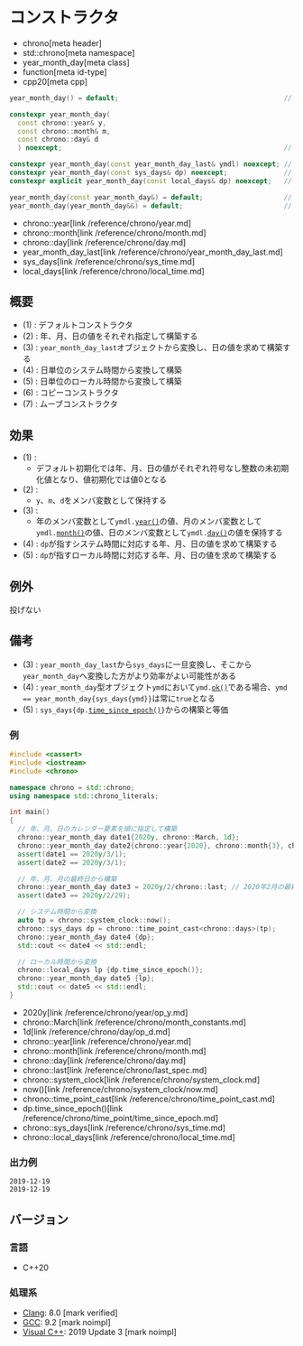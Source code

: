 # コンストラクタ
* chrono[meta header]
* std::chrono[meta namespace]
* year_month_day[meta class]
* function[meta id-type]
* cpp20[meta cpp]

```cpp
year_month_day() = default;                                         // (1) C++20

constexpr year_month_day(
  const chrono::year& y,
  const chrono::month& m,
  const chrono::day& d
  ) noexcept;                                                       // (2) C++20

constexpr year_month_day(const year_month_day_last& ymdl) noexcept; // (3) C++20
constexpr year_month_day(const sys_days& dp) noexcept;              // (4) C++20
constexpr explicit year_month_day(const local_days& dp) noexcept;   // (5) C++20

year_month_day(const year_month_day&) = default;                    // (6) C++20
year_month_day(year_month_day&&) = default;                         // (7) C++20
```
* chrono::year[link /reference/chrono/year.md]
* chrono::month[link /reference/chrono/month.md]
* chrono::day[link /reference/chrono/day.md]
* year_month_day_last[link /reference/chrono/year_month_day_last.md]
* sys_days[link /reference/chrono/sys_time.md]
* local_days[link /reference/chrono/local_time.md]

## 概要
- (1) : デフォルトコンストラクタ
- (2) : 年、月、日の値をそれぞれ指定して構築する
- (3) : `year_month_day_last`オブジェクトから変換し、日の値を求めて構築する
- (4) : 日単位のシステム時間から変換して構築
- (5) : 日単位のローカル時間から変換して構築
- (6) : コピーコンストラクタ
- (7) : ムーブコンストラクタ


## 効果
- (1) :
    - デフォルト初期化では年、月、日の値がそれぞれ符号なし整数の未初期化値となり、値初期化では値0となる
- (2) :
    - `y`、`m`、`d`をメンバ変数として保持する
- (3) :
    - 年のメンバ変数として`ymdl.`[`year()`](year.md)の値、月のメンバ変数として`ymdl.`[`month()`](month.md)の値、日のメンバ変数として`ymdl.`[`day()`](day.md)の値を保持する
- (4) : `dp`が指すシステム時間に対応する年、月、日の値を求めて構築する
- (5) : `dp`が指すローカル時間に対応する年、月、日の値を求めて構築する


## 例外
投げない


## 備考
- (3) : `year_month_day_last`から`sys_days`に一旦変換し、そこから`year_month_day`へ変換した方がより効率がよい可能性がある
- (4) : `year_month_day`型オブジェクト`ymd`において`ymd.`[`ok()`](ok.md)である場合、`ymd == year_month_day{sys_days{ymd}}`は常に`true`となる
- (5) : `sys_days{dp.`[`time_since_epoch()`](/reference/chrono/time_point/time_since_epoch.md)`}`からの構築と等価


### 例
```cpp example
#include <cassert>
#include <iostream>
#include <chrono>

namespace chrono = std::chrono;
using namespace std::chrono_literals;

int main()
{
  // 年、月、日のカレンダー要素を順に指定して構築
  chrono::year_month_day date1{2020y, chrono::March, 1d};
  chrono::year_month_day date2{chrono::year{2020}, chrono::month{3}, chrono::day{1}};
  assert(date1 == 2020y/3/1);
  assert(date2 == 2020y/3/1);

  // 年、月、月の最終日から構築
  chrono::year_month_day date3 = 2020y/2/chrono::last; // 2020年2月の最終日
  assert(date3 == 2020y/2/29);

  // システム時間から変換
  auto tp = chrono::system_clock::now();
  chrono::sys_days dp = chrono::time_point_cast<chrono::days>(tp);
  chrono::year_month_day date4 {dp};
  std::cout << date4 << std::endl;

  // ローカル時間から変換
  chrono::local_days lp {dp.time_since_epoch()};
  chrono::year_month_day date5 {lp};
  std::cout << date5 << std::endl;
}
```
* 2020y[link /reference/chrono/year/op_y.md]
* chrono::March[link /reference/chrono/month_constants.md]
* 1d[link /reference/chrono/day/op_d.md]
* chrono::year[link /reference/chrono/year.md]
* chrono::month[link /reference/chrono/month.md]
* chrono::day[link /reference/chrono/day.md]
* chrono::last[link /reference/chrono/last_spec.md]
* chrono::system_clock[link /reference/chrono/system_clock.md]
* now()[link /reference/chrono/system_clock/now.md]
* chrono::time_point_cast[link /reference/chrono/time_point_cast.md]
* dp.time_since_epoch()[link /reference/chrono/time_point/time_since_epoch.md]
* chrono::sys_days[link /reference/chrono/sys_time.md]
* chrono::local_days[link /reference/chrono/local_time.md]

### 出力例
```
2019-12-19
2019-12-19
```

## バージョン
### 言語
- C++20

### 処理系
- [Clang](/implementation.md#clang): 8.0 [mark verified]
- [GCC](/implementation.md#gcc): 9.2 [mark noimpl]
- [Visual C++](/implementation.md#visual_cpp): 2019 Update 3 [mark noimpl]
